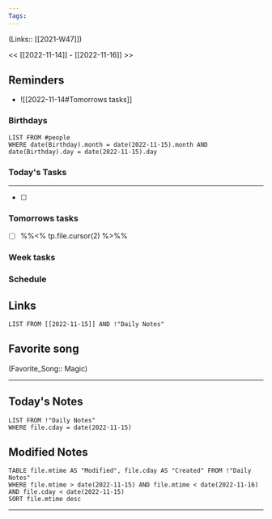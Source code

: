 ```yaml
---
Tags:
---
```

(Links:: [[2021-W47]])

<< [[2022-11-14]] - [[2022-11-16]] >>
## Reminders
- ![[2022-11-14#Tomorrows tasks]]
### Birthdays
```dataview
LIST FROM #people 
WHERE date(Birthday).month = date(2022-11-15).month AND date(Birthday).day = date(2022-11-15).day

```
### Today's Tasks
---
- [ ] 



### Tomorrows tasks
- [ ] %%<% tp.file.cursor(2) %>%%
### Week tasks
### Schedule

## Links
```dataview
LIST FROM [[2022-11-15]] AND !"Daily Notes"
```
## Favorite song
(Favorite_Song:: Magic)
___
## Today's Notes
```dataview
LIST FROM !"Daily Notes"
WHERE file.cday = date(2022-11-15)
```
## Modified Notes
```dataview
TABLE file.mtime AS "Modified", file.cday AS "Created" FROM !"Daily Notes" 
WHERE file.mtime > date(2022-11-15) AND file.mtime < date(2022-11-16) AND file.cday < date(2022-11-15)
SORT file.mtime desc
```
___
